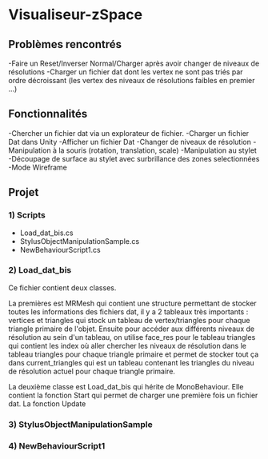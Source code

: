 # Visualiseur-zSpace

## Problèmes rencontrés
-Faire un Reset/Inverser Normal/Charger après avoir changer de niveaux de résolutions
-Charger un fichier dat dont les vertex ne sont pas triés par ordre décroissant (les vertex des niveaux de résolutions faibles en premier ...)

## Fonctionnalités
-Chercher un fichier dat via un explorateur de fichier.
-Charger un fichier Dat dans Unity
-Afficher un fichier Dat
-Changer de niveaux de résolution
-Manipulation à la souris (rotation, translation, scale)
-Manipulation au stylet
-Découpage de surface au stylet avec surbrillance des zones selectionnées
-Mode Wireframe

## Projet

### 1) Scripts
- Load_dat_bis.cs
- StylusObjectManipulationSample.cs
- NewBehaviourScript1.cs

### 2) Load_dat_bis
Ce fichier contient deux classes.

La premières est MRMesh qui contient une structure permettant de stocker toutes les informations des fichiers dat, il y a 2 tableaux très importants : vertices et triangles qui stock un tableau de vertex/triangles pour chaque triangle primaire de l'objet. Ensuite pour accéder aux différents niveaux de résolution au sein d'un tableau, on utilise face_res pour le tableau triangles qui contient les index où aller chercher les niveaux de résolution dans le tableau triangles pour chaque triangle primaire et permet de stocker tout ça dans current_triangles qui est un tableau contenant les triangles du niveau de résolution actuel pour chaque triangle primaire.

La deuxième classe est Load_dat_bis qui hérite de MonoBehaviour.
Elle contient la fonction Start qui permet de charger une première fois un fichier dat.
La fonction Update

### 3) StylusObjectManipulationSample

### 4) NewBehaviourScript1 
